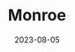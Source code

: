 ---
title: "Monroe"
cc-type: city
county: Snohomish County
date: 2023-08-05
hashtag: monroe
state: Washington
tags:
  - city
  - Snohomish County
  - Washington
---
